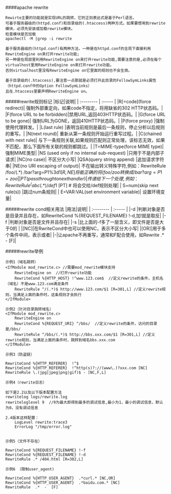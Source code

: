 ####apache rewrite
```
Rewirte主要的功能就是实现URL的跳转，它的正则表达式是基于Perl语言。
可基于服务器级的(httpd.conf)和目录级的(.htaccess)两种方式。如果要想用到rewrite模块，必须先安装或加载rewrite模块。
检查模块是否加载
apachectl -M |grep -i rewrite

基于服务器级的(httpd.conf)有两种方法，一种是在httpd.conf的全局下直接利用RewriteEngine on来打开rewrite功能;
另一种是在局部里利用RewriteEngine on来打开rewrite功能,需要注意的是,必须在每个virtualhost里用RewriteEngine on来打开rewrite功能。
否则virtualhost里没有RewriteEngine on它里面的规则也不会生效。

基于目录级的(.htaccess),要注意一点那就是必须打开此目录的FollowSymLinks属性（httpd.conf中的Option FollowSymLinks）
且在.htaccess里要声明RewriteEngine on。
```

#####rewrite规则标记
|标记|说明|
| :--------   | :-----   |
|R[=code](force redirect)| 强制外部重定向，如果code不指定，将用缺省的302 HTTP状态码。|
|F(force URL to be forbidden)|禁用URL,返回403HTTP状态码。|
|G(force URL to be gone)| 强制URL为GONE，返回410HTTP状态码。|
|P(force proxy) |强制使用代理转发。|
|L(last rule) |表明当前规则是最后一条规则，停止分析以后规则的重写。|
|N(next round)| 重新从第一条规则开始运行重写过程。|
|C(chained with next rule)| 与下一条规则关联,如果规则匹配则正常处理，该标志无效，如果不匹配，那么下面所有关联的规则都跳过。|
|T=MIME-type(force MIME type)| 强制MIME类型|
|NS (used only if no internal sub-request) |只用于不是内部子请求|
|NC(no case)| 不区分大小写|
|QSA(query string append) |追加请求字符串|
|NE(no URI escaping of output)| 不在输出转义特殊字符,例如：RewriteRule /foo/(.*) /bar?arg=P1%3d$1 [R,NE] 将能正确的将/foo/zoo转换成/bar?arg=P1=zoo|
| PT(pass through to next handler)| 传递给下一个处理, 例如：RewriteRule ^/abc(.*) /def$1 [PT] # 将会交给/def规则处理|
| S=num(skip next rule(s)) |跳过num条规则|
| E=VAR:VAL(set environment variable)| 设置环境变量|

#####rewrite cond相关用法
|用法|说明|
| :--------   | :-----   |
|-d |判断对象是否是目录并且存在，如RewriteCond %{REQUEST_FILENAME} !-d,加!就是取反|
|-f |判断对象是否是文件并且存在|
|-s |比上面的-f多了一层含义，即文件是否是大于0的 |
|[NC]|在RwriteCond中也可以使用NC，表示不区分大小写|
|[OR]|用于多个条件中间，表示或者|
|-|让apache不再重写，通常和F配合使用，如Rewrite .* - [F]|

#####rewrite举例
```
示例1（域名跳转）
<IfModule mod_rewrite.c> //需要mod_rewrite模块支持
    RewriteEngine on  //打开rewrite功能
    RewriteCond %{HTTP_HOST} !^www.123.com$  //定义rewrite的条件，主机名（域名）不是www.123.com满足条件
    RewriteRule ^/(.*)$ http://www.123.com/$1 [R=301,L] //定义rewrite规则，当满足上面的条件时，这条规则才会执行
</IfModule>

示例2（针对目录跳转域名）
<IfModule mod_rewrite.c> 
    RewriteEngine on  
    RewriteCond %{REQUEST_URI} ^/bbs/  //定义rewrite的条件，访问的目录是/bbs/
    RewriteRule ^/bbs/(.*)$ http://bbs.xxx.com/$1 [R=301,L] //定义rewrite规则，当满足上面的条件时，跳转到域名bbs.xxx.com
</IfModule>
  
示例3（防盗链）

RewriteCond %{HTTP_REFERER}  !^$
RewriteCond %{HTTP_REFERER}  !^http(s)?://(www\.)?xxx.com [NC]
RewriteRule \.(jpg|jpeg|png|gif)$ - [NC,F,L]

示例4（rewrite日志）

如下是2.2以及以下版本配置方法
rewritelog logs/rewrite.log 
rewriteloglevel 9  //9为最大即得到最多的调试信息,最小为1，最小的调试信息，默认为0，没有调试信息

2.4版本这样配置：
    LogLevel rewrite:trace3
    ErrorLog "/tmp/error.log"


示例5（文件不存在）

RewriteCond %{REQUEST_FILENAME} !-f
RewriteCond %{REQUEST_FILENAME} !-d
RewriteRule .* /404.html [R=302,L]

示例6 （限制user_agent)

RewriteCond %{HTTP_USER_AGENT}  .*curl.* [NC,OR]
RewriteCond %{HTTP_USER_AGENT}  .*baidu.com.* [NC]
RewriteRule  .*  -  [F]

```